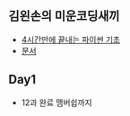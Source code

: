 
## 김왼손의 미운코딩새끼

* [4시간만에 끝내는 파이썬 기초](https://www.inflearn.com/course-status-2/)
* [문서](https://wikidocs.net/11540)


## Day1

* 12과 완료 맴버쉽까지